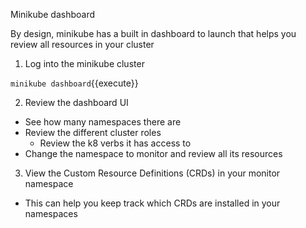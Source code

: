 Minikube dashboard

By design, minikube has a built in dashboard to launch that helps you review all resources in your cluster

1. Log into the minikube cluster

`minikube dashboard`{{execute}}

2. Review the dashboard UI

- See how many namespaces there are
- Review the different cluster roles
    - Review the k8 verbs it has access to
- Change the namespace to monitor and review all its resources

3. View the Custom Resource Definitions (CRDs) in your monitor namespace

- This can help you keep track which CRDs are installed in your namespaces